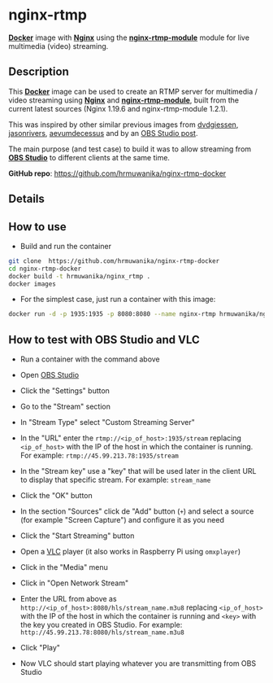 # nginx-rtmp

[**Docker**](https://www.docker.com/) image with [**Nginx**](http://nginx.org/en/) using the [**nginx-rtmp-module**](https://github.com/arut/nginx-rtmp-module) module for live multimedia (video) streaming.

## Description

This [**Docker**](https://www.docker.com/) image can be used to create an RTMP server for multimedia / video streaming using [**Nginx**](http://nginx.org/en/) and [**nginx-rtmp-module**](https://github.com/arut/nginx-rtmp-module), built from the current latest sources (Nginx 1.19.6 and nginx-rtmp-module 1.2.1).

This was inspired by other similar previous images from [dvdgiessen](https://hub.docker.com/r/dvdgiessen/nginx-rtmp-docker/), [jasonrivers](https://hub.docker.com/r/jasonrivers/nginx-rtmp/), [aevumdecessus](https://hub.docker.com/r/aevumdecessus/docker-nginx-rtmp/) and by an [OBS Studio post](https://obsproject.com/forum/resources/how-to-set-up-your-own-private-rtmp-server-using-nginx.50/).

The main purpose (and test case) to build it was to allow streaming from [**OBS Studio**](https://obsproject.com/) to different clients at the same time.

**GitHub repo**: <https://github.com/hrmuwanika/nginx-rtmp-docker>

## Details

## How to use
* Build and run the container 
 
 ```bash
 git clone  https://github.com/hrmuwanika/nginx-rtmp-docker
 cd nginx-rtmp-docker
 docker build -t hrmuwanika/nginx_rtmp .
 docker images
 ```
 
* For the simplest case, just run a container with this image:
 
```bash
docker run -d -p 1935:1935 -p 8080:8080 --name nginx-rtmp hrmuwanika/nginx_rtmp
```

## How to test with OBS Studio and VLC

* Run a container with the command above


* Open [OBS Studio](https://obsproject.com/)
* Click the "Settings" button
* Go to the "Stream" section
* In "Stream Type" select "Custom Streaming Server"
* In the "URL" enter the `rtmp://<ip_of_host>:1935/stream` replacing `<ip_of_host>` with the IP of the host in which the container is running. For example: `rtmp://45.99.213.78:1935/stream`
* In the "Stream key" use a "key" that will be used later in the client URL to display that specific stream. For example: `stream_name`
* Click the "OK" button
* In the section "Sources" click de "Add" button (`+`) and select a source (for example "Screen Capture") and configure it as you need
* Click the "Start Streaming" button


* Open a [VLC](http://www.videolan.org/vlc/index.html) player (it also works in Raspberry Pi using `omxplayer`)
* Click in the "Media" menu
* Click in "Open Network Stream"
* Enter the URL from above as `http://<ip_of_host>:8080/hls/stream_name.m3u8` replacing `<ip_of_host>` with the IP of the host in which the container is running and `<key>` with the key you created in OBS Studio. For example: `http://45.99.213.78:8080/hls/stream_name.m3u8`
* Click "Play"
* Now VLC should start playing whatever you are transmitting from OBS Studio


